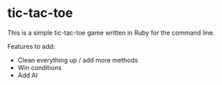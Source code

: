 # tic-tac-toe

This is a simple tic-tac-toe game written in Ruby for the command line.

Features to add:

- Clean everything up / add more methods
- Win conditions
- Add AI
